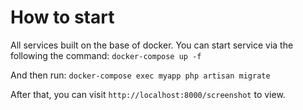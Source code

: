 # How to start 

All services built on the base of docker. You can start service via the following the command:
`docker-compose up -f`

And then run:
`docker-compose exec myapp php artisan migrate`

After that, you can visit `http://localhost:8000/screenshot` to view.


